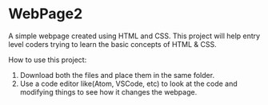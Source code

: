 # WebPage2
A simple webpage created using HTML and CSS.
This project will help entry level coders trying to learn the basic concepts of HTML & CSS.

How to use this project:
1. Download both the files and place them in the same folder.
2. Use a code editor like(Atom, VSCode, etc) to look at the code and modifying things to see how it changes the webpage.
